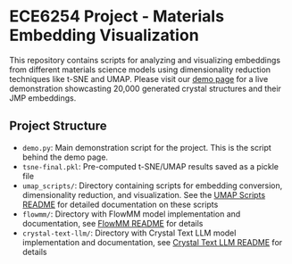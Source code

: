 # ECE6254 Project - Materials Embedding Visualization

This repository contains scripts for analyzing and visualizing embeddings from different materials science models using dimensionality reduction techniques like t-SNE and UMAP. Please visit our [demo page](http://ece6254.nima.sh/) for a live demonstration showcasting 20,000 generated crystal structures and their JMP embeddings.

## Project Structure

- `demo.py`: Main demonstration script for the project. This is the script behind the demo page.
- `tsne-final.pkl`: Pre-computed t-SNE/UMAP results saved as a pickle file
- `umap_scripts/`: Directory containing scripts for embedding conversion, dimensionality reduction, and visualization. See the [UMAP Scripts README](umap_scripts/README.md) for detailed documentation on these scripts
- `flowmm/`: Directory with FlowMM model implementation and documentation, see [FlowMM README](flowmm/README.md) for details
- `crystal-text-llm/`: Directory with Crystal Text LLM model implementation and documentation, see [Crystal Text LLM README](crystal-text-llm/README.md) for details
